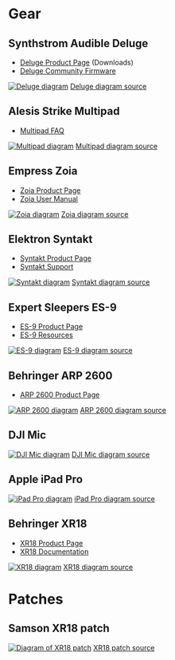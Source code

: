 # Gear

## Synthstrom Audible Deluge
- [Deluge Product Page](https://synthstrom.com/product/deluge/#downloads) (Downloads)
- [Deluge Community Firmware](https://github.com/SynthstromAudible/DelugeFirmware)

[![Deluge diagram](deluge.svg)](deluge.svg)
[Deluge diagram source](deluge.d2)

## Alesis Strike Multipad
- [Multipad FAQ](https://support.alesis.com/en/support/solutions/articles/69000840182-alesis-strike-multipad-frequently-asked-questions)

[![Multipad diagram](multipad.svg)](multipad.svg)
[Multipad diagram source](multipad.d2)


## Empress Zoia
- [Zoia Product Page](https://empresseffects.com/products/zoia)
- [Zoia User Manual](https://support.empresseffects.com/support/solutions/articles/1000282818)

[![Zoia diagram](zoia.svg)](zoia.svg)
[Zoia diagram source](zoia.d2)

## Elektron Syntakt
- [Syntakt Product Page](https://www.elektron.se/en/syntakt-explorer)
- [Syntakt Support](https://www.elektron.se/en/download-support-syntakt#resources)

[![Syntakt diagram](syntakt.svg)](syntakt.svg)
[Syntakt diagram source](syntakt.d2)


## Expert Sleepers ES-9
- [ES-9 Product Page](https://www.expert-sleepers.co.uk/es9.html)
- [ES-9 Resources](https://www.expert-sleepers.co.uk/es9firmware.html)

[![ES-9 diagram](es-9.svg)](es-9.svg)
[ES-9 diagram source](es-9.d2)


## Behringer ARP 2600
- [ARP 2600 Product Page](https://www.behringer.com/product.html?modelCode=P0DNJ)

[![ARP 2600 diagram](2600.svg)](2600.svg)
[ARP 2600 diagram source](2600.d2)


## DJI Mic
[![DJI Mic diagram](dji.svg)](dji.svg)
[DJI Mic diagram source](dji.d2)


## Apple iPad Pro
[![iPad Pro diagram](ipad.svg)](ipad.svg)
[iPad Pro diagram source](ipad.d2)


## Behringer XR18
- [XR18 Product Page](https://www.behringer.com/product.html?modelCode=P0BI8)
- [XR18 Documentation](https://mediadl.musictribe.com/media/PLM/data/docs/X-AIR/M_BE_0605-AAA_X-AIR_EN.pdf)

[![XR18 diagram](xr18.svg)](xr18.svg)
[XR18 diagram source](xr18.d2)



# Patches

## Samson XR18 patch
[![Diagram of XR18 patch](samson_xr18.svg)](samson_xr18.svg)
[XR18 patch source](samson_xr18.d2)
